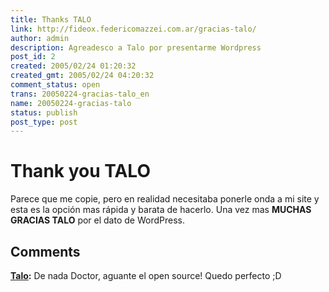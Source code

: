 ```yaml
---
title: Thanks TALO
link: http://fideox.federicomazzei.com.ar/gracias-talo/
author: admin
description: Agreadesco a Talo por presentarme Wordpress
post_id: 2
created: 2005/02/24 01:20:32
created_gmt: 2005/02/24 04:20:32
comment_status: open
trans: 20050224-gracias-talo_en
name: 20050224-gracias-talo
status: publish
post_type: post
---
```


# Thank you TALO

Parece que me copie, pero en realidad necesitaba ponerle onda a mi site y esta es la opción mas rápida y barata de hacerlo. Una vez mas **MUCHAS GRACIAS TALO** por el dato de WordPress.

## Comments

**[Talo](#2 '2005-02-24 10:23:59'):** De nada Doctor, aguante el open source! Quedo perfecto ;D
